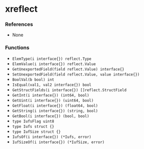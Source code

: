 # xreflect

### References

+ None

### Functions

+ `ElemType(i interface{}) reflect.Type`
+ `ElemValue(i interface{}) reflect.Value`
+ `GetUnexportedField(field reflect.Value) interface{}`
+ `SetUnexportedField(field reflect.Value, value interface{})`
+ `BoolVal(b bool) int`
+ `IsEqual(val1, val2 interface{}) bool`
+ `GetStructFields(i interface{}) []reflect.StructField`
+ `GetInt(i interface{}) (int64, bool)`
+ `GetUint(i interface{}) (uint64, bool)`
+ `GetFloat(i interface{}) (float64, bool)`
+ `GetString(i interface{}) (string, bool)`
+ `GetBool(i interface{}) (bool, bool)`
+ `type IufsFlag uint8`
+ `type Iufs struct {}`
+ `type IufSize struct {}`
+ `IufsOf(i interface{}) (*Iufs, error)`
+ `IufSizeOf(i interface{}) (*IufSize, error)`

